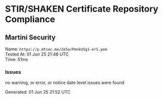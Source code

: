 # STIR/SHAKEN Certificate Repository Compliance

## Martini Security

Name: `https://p.mtsec.me/2e5a/PmnkU5g1-erS.pem`\
Tested At: 01 Jun 25 21:48 UTC\
Time: 51ms

### Issues

no warning, or error, or notice date level issues were found

Generated: 01 Jun 25 21:52 UTC